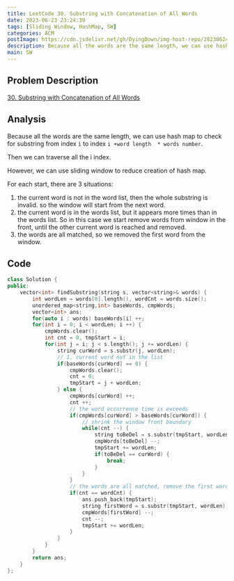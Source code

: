 ```yaml
---
title: LeetCode 30. Substring with Concatenation of All Words
date: 2023-06-23 23:24:39
tags: [Sliding Window, HashMap, SW]
categories: ACM
postImage: https://cdn.jsdelivr.net/gh/DyingDown/img-host-repo/202306240059887.png
description: Because all the words are the same length, we can use hash map to check for substring from index i to index i +word length  * words number.
main: SW
---
```


## Problem Description

[30. Substring with Concatenation of All Words](https://leetcode.com/problems/substring-with-concatenation-of-all-words/description/?envType=study-plan-v2&envId=top-interview-150)

## Analysis

Because all the words are the same length, we can use hash map to check for substring from index `i` to index `i +word length  * words number`.

Then we can traverse all the i index.

However, we can use sliding window to reduce creation of hash map.

For each start, there are 3 situations:

1. the current word is not in the word list, then the whole substring is invalid. so the window will start from the next word.
2. the current word is in the words list, but it appears more times than in the words list. So in this case we start remove words from window in the front, until the other current word is reached and removed.
3. the words are all matched, so we removed the first word from the window.

## Code

```c++
class Solution {
public:
    vector<int> findSubstring(string s, vector<string>& words) {
        int wordLen = words[0].length(), wordCnt = words.size();
        unordered_map<string,int> baseWords, cmpWords;
        vector<int> ans;
        for(auto i : words) baseWords[i] ++;
        for(int i = 0; i < wordLen; i ++) {
            cmpWords.clear();
            int cnt = 0, tmpStart = i;
            for(int j = i; j < s.length(); j += wordLen) {
                string curWord = s.substr(j, wordLen);
                // 1. current word not in the list
                if(baseWords[curWord] == 0) {
                    cmpWords.clear();
                    cnt = 0;
                    tmpStart = j + wordLen;
                } else {
                    cmpWords[curWord] ++;
                    cnt ++;
                    // the word occurrence time is exceeds 
                    if(cmpWords[curWord] > baseWords[curWord]) {
                        // shrink the window front boundary
                        while(cnt --) {
                            string toBeDel = s.substr(tmpStart, wordLen);
                            cmpWords[toBeDel] --;
                            tmpStart += wordLen;
                            if(toBeDel == curWord) {
                                break;
                            }
                        }
                    }
                    // the words are all matched, remove the first word
                    if(cnt == wordCnt) {
                        ans.push_back(tmpStart);
                        string firstWord = s.substr(tmpStart, wordLen);
                        cmpWords[firstWord] --;
                        cnt --;
                        tmpStart += wordLen;
                    }
                }
            }
        }
        return ans;
    }
};
```

